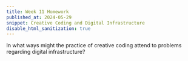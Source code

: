 ```yaml
---
title: Week 11 Homework 
published_at: 2024-05-29
snippet: Creative Coding and Digital Infrastructure
disable_html_sanitization: true
---
```


In what ways might the practice of creative coding attend to problems regarding digital infrastructure?

